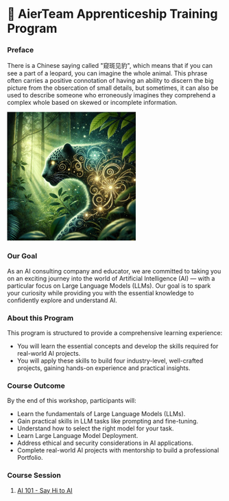 # 🚀 AierTeam Apprenticeship Training Program

### Preface

There is a Chinese saying called "窥斑见豹", which means that if you can see a part of a leopard, you can imagine the whole animal. This phrase often carries a positive connotation of having an ability to discern the big picture from the obsercation of small details, but sometimes, it can also be used to describe someone who erroneously imagines they comprehend a complex whole based on skewed or incomplete information.

<img src="images/leopard.png" alt="Leopard" width="300"/>

### Our Goal

As an AI consulting company and educator, we are committed to taking you on an exciting journey into the world of Artificial Intelligence (AI) — with a particular focus on Large Language Models (LLMs). Our goal is to spark your curiosity while providing you with the essential knowledge to confidently explore and understand AI.

### About this Program

This program is structured to provide a comprehensive learning experience:

-   You will learn the essential concepts and develop the skills required for real-world AI projects.
-   You will apply these skills to build four industry-level, well-crafted projects, gaining hands-on experience and practical insights.

### Course Outcome

By the end of this workshop, participants will:

-   Learn the fundamentals of Large Language Models (LLMs).
-   Gain practical skills in LLM tasks like prompting and fine-tuning.
-   Understand how to select the right model for your task.
-   Learn Large Language Model Deployment.
-   Address ethical and security considerations in AI applications.
-   Complete real-world AI projects with mentorship to build a professional Portfolio.

### Course Session

1. [AI 101 - Say Hi to AI](AI101/AI101.ipynb)
